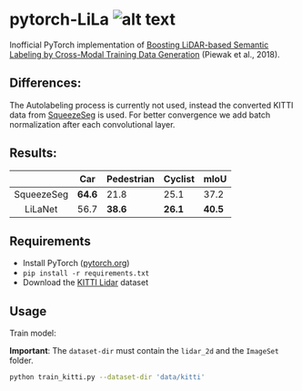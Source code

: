 # pytorch-LiLa ![alt text](https://img.shields.io/badge/contributions-welcome-brightgreen.svg?style=flat)

Inofficial PyTorch implementation of [Boosting LiDAR-based Semantic Labeling by Cross-Modal Training Data Generation](https://arxiv.org/abs/1804.09915) (Piewak et al., 2018).

## Differences:

The Autolabeling process is currently not used, instead the converted KITTI data from [SqueezeSeg](https://github.com/BichenWuUCB/SqueezeSeg) is used.
For better convergence we add batch normalization after each convolutional layer.

## Results:

|            | Car      | Pedestrian | Cyclist  | mIoU     |
|:----------:|----------|------------|----------|----------|
| SqueezeSeg | **64.6** | 21.8       | 25.1     | 37.2     |
| LiLaNet    | 56.7     | **38.6**   | **26.1** | **40.5** |

## Requirements

- Install PyTorch ([pytorch.org](http://pytorch.org))
- `pip install -r requirements.txt`
- Download the [KITTI Lidar](https://www.dropbox.com/s/pnzgcitvppmwfuf/lidar_2d.tgz) dataset

## Usage

Train model:

**Important**: The ```dataset-dir``` must contain the ```lidar_2d``` and the ```ImageSet``` folder.

```bash
python train_kitti.py --dataset-dir 'data/kitti'
```
